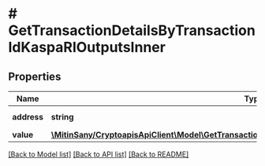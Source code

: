 # # GetTransactionDetailsByTransactionIdKaspaRIOutputsInner

## Properties

Name | Type | Description | Notes
------------ | ------------- | ------------- | -------------
**address** | **string** | Output address |
**value** | [**\MitinSany/CryptoapisApiClient\Model\GetTransactionDetailsByTransactionIdKaspaRIOutputsInnerValue**](GetTransactionDetailsByTransactionIdKaspaRIOutputsInnerValue.md) |  |

[[Back to Model list]](../../README.md#models) [[Back to API list]](../../README.md#endpoints) [[Back to README]](../../README.md)
